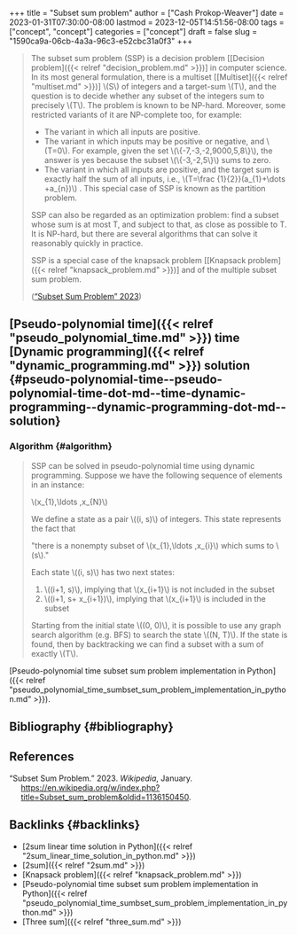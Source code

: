 +++
title = "Subset sum problem"
author = ["Cash Prokop-Weaver"]
date = 2023-01-31T07:30:00-08:00
lastmod = 2023-12-05T14:51:56-08:00
tags = ["concept", "concept"]
categories = ["concept"]
draft = false
slug = "1590ca9a-06cb-4a3a-96c3-e52cbc31a0f3"
+++

> The subset sum problem (SSP) is a decision problem [[Decision problem]({{< relref "decision_problem.md" >}})] in computer science. In its most general formulation, there is a multiset [[Multiset]({{< relref "multiset.md" >}})] \\(S\\) of integers and a target-sum \\(T\\), and the question is to decide whether any subset of the integers sum to precisely \\(T\\). The problem is known to be NP-hard. Moreover, some restricted variants of it are NP-complete too, for example:
>
> -   The variant in which all inputs are positive.
> -   The variant in which inputs may be positive or negative, and \\(T=0\\). For example, given the set \\(\\{-7,-3,-2,9000,5,8\\}\\), the answer is yes because the subset \\(\\{-3,-2,5\\}\\) sums to zero.
> -   The variant in which all inputs are positive, and the target sum is exactly half the sum of all inputs, i.e., \\(T=\frac {1}{2}}(a\_{1}+\dots +a\_{n})\\) . This special case of SSP is known as the partition problem.
>
> SSP can also be regarded as an optimization problem: find a subset whose sum is at most T, and subject to that, as close as possible to T. It is NP-hard, but there are several algorithms that can solve it reasonably quickly in practice.
>
> SSP is a special case of the knapsack problem [[Knapsack problem]({{< relref "knapsack_problem.md" >}})] and of the multiple subset sum problem.
>
> (<a href="#citeproc_bib_item_1">“Subset Sum Problem” 2023</a>)


## [Pseudo-polynomial time]({{< relref "pseudo_polynomial_time.md" >}}) time [Dynamic programming]({{< relref "dynamic_programming.md" >}}) solution {#pseudo-polynomial-time--pseudo-polynomial-time-dot-md--time-dynamic-programming--dynamic-programming-dot-md--solution}


### Algorithm {#algorithm}

> SSP can be solved in pseudo-polynomial time using dynamic programming. Suppose we have the following sequence of elements in an instance:
>
> \\(x\_{1},\ldots ,x\_{N}\\)
>
> We define a state as a pair \\((i, s)\\) of integers. This state represents the fact that
>
> "there is a nonempty subset of \\(x\_{1},\ldots ,x\_{i}\\) which sums to \\(s\\)."
>
> Each state \\((i, s)\\) has two next states:
>
> 1.  \\((i+1, s)\\), implying that \\(x\_{i+1}\\) is not included in the subset
> 2.  \\((i+1, s+ x\_{i+1})\\), implying that \\(x\_{i+1}\\) is included in the subset
>
> Starting from the initial state \\((0, 0)\\), it is possible to use any graph search algorithm (e.g. BFS) to search the state \\((N, T)\\). If the state is found, then by backtracking we can find a subset with a sum of exactly \\(T\\).

[Pseudo-polynomial time subset sum problem implementation in Python]({{< relref "pseudo_polynomial_time_sumbset_sum_problem_implementation_in_python.md" >}}).


## Bibliography {#bibliography}

## References

<style>.csl-entry{text-indent: -1.5em; margin-left: 1.5em;}</style><div class="csl-bib-body">
  <div class="csl-entry"><a id="citeproc_bib_item_1"></a>“Subset Sum Problem.” 2023. <i>Wikipedia</i>, January. <a href="https://en.wikipedia.org/w/index.php?title=Subset_sum_problem&oldid=1136150450">https://en.wikipedia.org/w/index.php?title=Subset_sum_problem&#38;oldid=1136150450</a>.</div>
</div>


## Backlinks {#backlinks}

-   [2sum linear time solution in Python]({{< relref "2sum_linear_time_solution_in_python.md" >}})
-   [2sum]({{< relref "2sum.md" >}})
-   [Knapsack problem]({{< relref "knapsack_problem.md" >}})
-   [Pseudo-polynomial time subset sum problem implementation in Python]({{< relref "pseudo_polynomial_time_sumbset_sum_problem_implementation_in_python.md" >}})
-   [Three sum]({{< relref "three_sum.md" >}})
